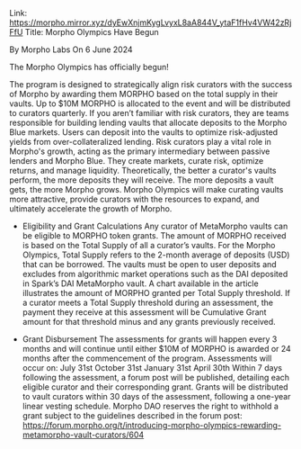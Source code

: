 Link: https://morpho.mirror.xyz/dyEwXnjmKygLvyxL8aA844V_ytaF1fHv4VW42zRjFfU
Title: Morpho Olympics Have Begun

By Morpho Labs
On 6 June 2024

The Morpho Olympics has officially begun!

The program is designed to strategically align risk curators with the success of Morpho by awarding them MORPHO based on the total supply in their vaults. Up to $10M MORPHO is allocated to the event and will be distributed to curators quarterly.
If you aren’t familiar with risk curators, they are teams responsible for building lending vaults that allocate deposits to the Morpho Blue markets. Users can deposit into the vaults to optimize risk-adjusted yields from over-collateralized lending.
Risk curators play a vital role in Morpho's growth, acting as the primary intermediary between passive lenders and Morpho Blue. They create markets, curate risk, optimize returns, and manage liquidity. Theoretically, the better a curator's vaults perform, the more deposits they will receive. The more deposits a vault gets, the more Morpho grows.
Morpho Olympics will make curating vaults more attractive, provide curators with the resources to expand, and ultimately accelerate the growth of Morpho.

- Eligibility and Grant Calculations
Any curator of MetaMorpho vaults can be eligible to MORPHO token grants. The amount of MORPHO received is based on the Total Supply of all a curator’s vaults.
For the Morpho Olympics, Total Supply refers to the 2-month average of deposits (USD) that can be borrowed. The vaults must be open to user deposits and excludes from algorithmic market operations such as the DAI deposited in Spark’s DAI MetaMorpho vault.
A chart available in the article illustrates the amount of MORPHO granted per Total Supply threshold.
If a curator meets a Total Supply threshold during an assessment, the payment they receive at this assessment will be Cumulative Grant amount for that threshold minus and any grants previously received.

- Grant Disbursement
The assessments for grants will happen every 3 months and will continue until either $10M of MORPHO is awarded or 24 months after the commencement of the program.
Assessments will occur on:
July 31st
October 31st
January 31st
April 30th
Within 7 days following the assessment, a forum post will be published, detailing each eligible curator and their corresponding grant.
Grants will be distributed to vault curators within 30 days of the assessment, following a one-year linear vesting schedule.
Morpho DAO reserves the right to withhold a grant subject to the guidelines described in the forum post: https://forum.morpho.org/t/introducing-morpho-olympics-rewarding-metamorpho-vault-curators/604
